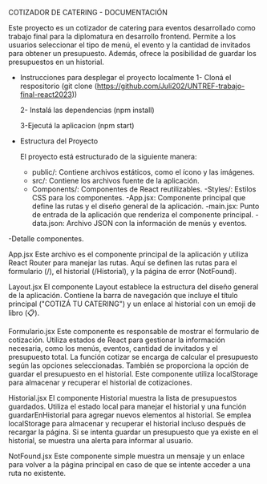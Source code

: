 COTIZADOR DE CATERING - DOCUMENTACIÓN

Este proyecto es un cotizador de catering para eventos desarrollado como trabajo final para la diplomatura en desarrollo frontend. Permite a los usuarios seleccionar el tipo de menú, el evento y la cantidad de invitados para obtener un presupuesto. Además, ofrece la posibilidad de guardar los presupuestos en un historial.

- Instrucciones para desplegar el proyecto localmente
    1- Cloná el respositorio (git clone (https://github.com/Juli202/UNTREF-trabajo-final-react2023))

    2- Instalá las dependencias (npm install)
    
    3-Ejecutá la aplicacion (npm start)

- Estructura del Proyecto

    El proyecto está estructurado de la siguiente manera:

    - public/: Contiene archivos estáticos, como el ícono y las imágenes.
    - src/: Contiene los archivos fuente de la aplicación.
    - Components/: Componentes de React reutilizables.
    -Styles/: Estilos CSS para los componentes.
    -App.jsx: Componente principal que define las rutas y el diseño general de la aplicación.
    -main.jsx: Punto de entrada de la aplicación que renderiza el componente principal.
    -data.json: Archivo JSON con la información de menús y eventos.

-Detalle componentes.

App.jsx
Este archivo es el componente principal de la aplicación y utiliza React Router para manejar las rutas. Aquí se definen las rutas para el formulario (/), el historial (/Historial), y la página de error (NotFound). 

Layout.jsx
El componente Layout establece la estructura del diseño general de la aplicación. Contiene la barra de navegación que incluye el título principal ("COTIZÁ TU CATERING") y un enlace al historial con un emoji de libro (📋). 

Formulario.jsx
Este componente es responsable de mostrar el formulario de cotización. Utiliza estados de React para gestionar la información necesaria, como los menús, eventos, cantidad de invitados y el presupuesto total. La función cotizar se encarga de calcular el presupuesto según las opciones seleccionadas. También se proporciona la opción de guardar el presupuesto en el historial. Este componente utiliza localStorage para almacenar y recuperar el historial de cotizaciones.

Historial.jsx
El componente Historial muestra la lista de presupuestos guardados. Utiliza el estado local para manejar el historial y una función guardarEnHistorial para agregar nuevos elementos al historial. Se emplea localStorage para almacenar y recuperar el historial incluso después de recargar la página. Si se intenta guardar un presupuesto que ya existe en el historial, se muestra una alerta para informar al usuario.

NotFound.jsx
Este componente simple muestra un mensaje y un enlace para volver a la página principal en caso de que se intente acceder a una ruta no existente.
